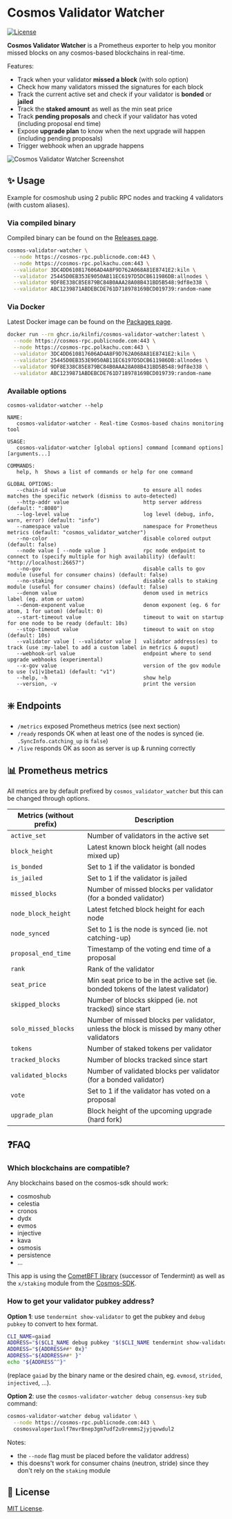# Cosmos Validator Watcher

[![License](https://img.shields.io/badge/license-MIT-blue)](https://opensource.org/licenses/MIT)

**Cosmos Validator Watcher** is a Prometheus exporter to help you monitor missed blocks on
any cosmos-based blockchains in real-time.

Features:

- Track when your validator **missed a block** (with solo option)
- Check how many validators missed the signatures for each block
- Track the current active set and check if your validator is **bonded** or **jailed**
- Track the **staked amount** as well as the min seat price
- Track **pending proposals** and check if your validator has voted (including proposal end time)
- Expose **upgrade plan** to know when the next upgrade will happen (including pending proposals)
- Trigger webhook when an upgrade happens

![Cosmos Validator Watcher Screenshot](assets/cosmos-validator-watcher-screenshot.jpg)

## ✨ Usage

Example for cosmoshub using 2 public RPC nodes and tracking 4 validators (with custom aliases).

### Via compiled binary

Compiled binary can be found on the [Releases page](https://github.com/kilnfi/cosmos-validator-watcher/releases).

```bash
cosmos-validator-watcher \
  --node https://cosmos-rpc.publicnode.com:443 \
  --node https://cosmos-rpc.polkachu.com:443 \
  --validator 3DC4DD610817606AD4A8F9D762A068A81E8741E2:kiln \
  --validator 25445D0EB353E9050AB11EC6197D5DCB611986DB:allnodes \
  --validator 9DF8E338C85E879BC84B0AAA28A08B431BD5B548:9df8e338 \
  --validator ABC1239871ABDEBCDE761D718978169BCD019739:random-name
```

### Via Docker

Latest Docker image can be found on the [Packages page](https://github.com/kilnfi/cosmos-validator-watcher/pkgs/container/cosmos-validator-watcher).

```bash
docker run --rm ghcr.io/kilnfi/cosmos-validator-watcher:latest \
  --node https://cosmos-rpc.publicnode.com:443 \
  --node https://cosmos-rpc.polkachu.com:443 \
  --validator 3DC4DD610817606AD4A8F9D762A068A81E8741E2:kiln \
  --validator 25445D0EB353E9050AB11EC6197D5DCB611986DB:allnodes \
  --validator 9DF8E338C85E879BC84B0AAA28A08B431BD5B548:9df8e338 \
  --validator ABC1239871ABDEBCDE761D718978169BCD019739:random-name
```

### Available options

```
cosmos-validator-watcher --help

NAME:
   cosmos-validator-watcher - Real-time Cosmos-based chains monitoring tool

USAGE:
   cosmos-validator-watcher [global options] command [command options] [arguments...]

COMMANDS:
   help, h  Shows a list of commands or help for one command

GLOBAL OPTIONS:
   --chain-id value                         to ensure all nodes matches the specific network (dismiss to auto-detected)
   --http-addr value                        http server address (default: ":8080")
   --log-level value                        log level (debug, info, warn, error) (default: "info")
   --namespace value                        namespace for Prometheus metrics (default: "cosmos_validator_watcher")
   --no-color                               disable colored output (default: false)
   --node value [ --node value ]            rpc node endpoint to connect to (specify multiple for high availability) (default: "http://localhost:26657")
   --no-gov                                 disable calls to gov module (useful for consumer chains) (default: false)
   --no-staking                             disable calls to staking module (useful for consumer chains) (default: false)
   --denom value                            denom used in metrics label (eg. atom or uatom)
   --denom-exponent value                   denom exponent (eg. 6 for atom, 1 for uatom) (default: 0)
   --start-timeout value                    timeout to wait on startup for one node to be ready (default: 10s)
   --stop-timeout value                     timeout to wait on stop (default: 10s)
   --validator value [ --validator value ]  validator address(es) to track (use :my-label to add a custom label in metrics & ouput)
   --webhook-url value                      endpoint where to send upgrade webhooks (experimental)
   --x-gov value                            version of the gov module to use (v1|v1beta1) (default: "v1")
   --help, -h                               show help
   --version, -v                            print the version
```


## ❇️ Endpoints

- `/metrics` exposed Prometheus metrics (see next section)
- `/ready` responds OK when at least one of the nodes is synced (ie. `.SyncInfo.catching_up` is `false`)
- `/live` responds OK as soon as server is up & running correctly


## 📊 Prometheus metrics

All metrics are by default prefixed by `cosmos_validator_watcher` but this can be changed through options.

Metrics (without prefix)  | Description
--------------------------|-------------------------------------------------------------------------
`active_set`              | Number of validators in the active set
`block_height`            | Latest known block height (all nodes mixed up)
`is_bonded`               | Set to 1 if the validator is bonded
`is_jailed`               | Set to 1 if the validator is jailed
`missed_blocks`           | Number of missed blocks per validator (for a bonded validator)
`node_block_height`       | Latest fetched block height for each node
`node_synced`             | Set to 1 is the node is synced (ie. not catching-up)
`proposal_end_time`       | Timestamp of the voting end time of a proposal
`rank`                    | Rank of the validator
`seat_price`              | Min seat price to be in the active set (ie. bonded tokens of the latest validator)
`skipped_blocks`          | Number of blocks skipped (ie. not tracked) since start
`solo_missed_blocks`      | Number of missed blocks per validator, unless the block is missed by many other validators
`tokens`                  | Number of staked tokens per validator
`tracked_blocks`          | Number of blocks tracked since start
`validated_blocks`        | Number of validated blocks per validator (for a bonded validator)
`vote`                    | Set to 1 if the validator has voted on a proposal
`upgrade_plan`            | Block height of the upcoming upgrade (hard fork)


## ❓FAQ

### Which blockchains are compatible?

Any blockchains based on the cosmos-sdk should work:

- cosmoshub
- celestia
- cronos
- dydx
- evmos
- injective
- kava
- osmosis
- persistence
- ...

This app is using the [CometBFT library](https://github.com/cometbft/cometbft/) (successor of Tendermint) as well as the `x/staking` module from the [Cosmos-SDK](https://github.com/cosmos/cosmos-sdk).

### How to get your validator pubkey address?

**Option 1**: use `tendermint show-validator` to get the pubkey and `debug pubkey` to convert to hex format.

```bash
CLI_NAME=gaiad
ADDRESS="$($CLI_NAME debug pubkey "$($CLI_NAME tendermint show-validator)" 2>&1 | grep "Address")"
ADDRESS="${ADDRESS##* 0x}"
ADDRESS="${ADDRESS##* }"
echo "${ADDRESS^^}"
```

(replace `gaiad` by the binary name or the desired chain, eg. `evmosd`, `strided`, `injectived`, …).

**Option 2**: use the `cosmos-validator-watcher debug consensus-key` sub command:

```bash
cosmos-validator-watcher debug validator \
  --node https://cosmos-rpc.publicnode.com:443 \
  cosmosvaloper1uxlf7mvr8nep3gm7udf2u9remms2jyjqvwdul2
```

Notes:
- the `--node` flag must be placed before the validator address)
- this doesns't work for consumer chains (neutron, stride) since they don't rely on the `staking` module


## 📃 License

[MIT License](LICENSE).
